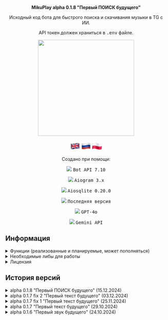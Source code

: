 <p align="center"><b>MikuPlay alpha 0.1.8 "Первый ПОИСК будущего"</b></p>
<p align="center">Исходный код бота для быстрого поиска и скачивания музыки в TG с ИИ.</p>
<p align="center">API токен должен храниться в <tt>.env</tt> файле.</p>

<p align="center">
    <img src="/assets/ava.jpeg" width="300px" height="300px"/>
</p>

<p align="center">
    <a href="EngReadme.md"><img src="/assets/eng.png" width="30px" height="30px"/></a>
    <a href="README.md"><img src="/assets/ru.png" width="30px" height="30px"/></a>
    <a href="PlReadme.md"><img src="/assets/pl.png" width="30px" height="30px"/></a>
</p>

<p align="center">Создано при помощи:</p>
<p align="center"><img src="https://img.shields.io/badge/Telegram-2CA5E0?style=for-the-badge&logo=telegram&logoColor=white"/> <tt>Bot API 7.10</tt></p> 
<p align="center"><img src="https://img.shields.io/badge/python-3670A0?style=for-the-badge&logo=python&logoColor=ffdd54"/> <tt>Aiogram 3.x</tt></p>
<p align="center"><img src="https://img.shields.io/badge/sqlite-%2307405e.svg?style=for-the-badge&logo=sqlite&logoColor=white"/> <tt>Aiosqlite 0.20.0</tt></p>
<p align="center"><img src="https://img.shields.io/badge/Visual%20Studio%20Code-0078d7.svg?style=for-the-badge&logo=visual-studio-code&logoColor=white"/> <tt>Последняя версия</tt></p>
<p align="center"><img src="https://img.shields.io/badge/chatGPT-74aa9c?style=for-the-badge&logo=openai&logoColor=white"/> <tt>GPT-4o</tt></p>
<p align="center"><img src="https://img.shields.io/badge/google-4285F4?style=for-the-badge&logo=google&logoColor=white"/> <tt>Gemini API</tt></p>

## Информация
<details>

<summary>Функции (реализованные и планируемые, может пополняться)</summary>

- [x] Inline-поиск треков;
- [x] Добавление аудио-файлов (вплоть до нескольких десятков или 100 штук за раз);
- [x] Замена аудио-файлов и их информации;
- [x] Редактирование сведений добавленного аудио-файла в БД (Исполнителя, название. Не меняет информацию в самом MP3 файле.);
- [x] Удаление трека из поисковой выдачи;
- [x] Добавление администраторов;
- [x] Разжалование администраторов;
- [ ] Создание личных плейлистов;
- [x] Нейросеть с личностью Мику.

</details>
<details>

<summary>Необходимые либы для работы</summary>

Смотрите в файле `requirements.txt`.

</details>
<details>

<summary>Лицензия</summary>

MIT License

Copyright (c) 2024 Meme Corp

Данная лицензия разрешает лицам, получившим копию данного программного обеспечения и сопутствующей документации (далее — Программное обеспечение), безвозмездно использовать Программное обеспечение без ограничений, включая неограниченное право на использование, копирование, изменение, слияние, публикацию, распространение, сублицензирование и/или продажу копий Программного обеспечения, а также лицам, которым предоставляется данное Программное обеспечение, при соблюдении следующих условий:

Указанное выше уведомление об авторском праве и данные условия должны быть включены во все копии или значимые части данного Программного обеспечения.

ДАННОЕ ПРОГРАММНОЕ ОБЕСПЕЧЕНИЕ ПРЕДОСТАВЛЯЕТСЯ «КАК ЕСТЬ», БЕЗ КАКИХ-ЛИБО ГАРАНТИЙ, ЯВНО ВЫРАЖЕННЫХ ИЛИ ПОДРАЗУМЕВАЕМЫХ, ВКЛЮЧАЯ ГАРАНТИИ ТОВАРНОЙ ПРИГОДНОСТИ, СООТВЕТСТВИЯ ПО ЕГО КОНКРЕТНОМУ НАЗНАЧЕНИЮ И ОТСУТСТВИЯ НАРУШЕНИЙ, НО НЕ ОГРАНИЧИВАЯСЬ ИМИ. НИ В КАКОМ СЛУЧАЕ АВТОРЫ ИЛИ ПРАВООБЛАДАТЕЛИ НЕ НЕСУТ ОТВЕТСТВЕННОСТИ ПО КАКИМ-ЛИБО ИСКАМ, ЗА УЩЕРБ ИЛИ ПО ИНЫМ ТРЕБОВАНИЯМ, В ТОМ ЧИСЛЕ, ПРИ ДЕЙСТВИИ КОНТРАКТА, ДЕЛИКТЕ ИЛИ ИНОЙ СИТУАЦИИ, ВОЗНИКШИМ ИЗ-ЗА ИСПОЛЬЗОВАНИЯ ПРОГРАММНОГО ОБЕСПЕЧЕНИЯ ИЛИ ИНЫХ ДЕЙСТВИЙ С ПРОГРАММНЫМ ОБЕСПЕЧЕНИЕМ.

</details>

## История версий
<details>

<summary>alpha 0.1.8 "Первый ПОИСК будущего" (15.12.2024)</summary>

Второе обновление, включающее в себя:
* Улучшена логика добавления треков.
* Изменена логика замены треков.
* Добавлена проверка на тип файла (поддерживаются только mp3) при добавлении и замене треков.
* Добавлена логика обрезки сообщения со списком полученных треков для избежания проблем с его отправкой.
* Улучшен поиск треков через инлайн-режим.
* Добавлен расширенный поиск треков через диалог с ботом (можно узнать айди трека из базы данных, его название и исполнителя, не открывая саму базу данных).
* Предварительно добавлены меню магазина и профиля в главное меню.
* Улучшено логирование.
* Функции администраторов помещены в отдельное меню.
* В меню администратора добавлена возможность получить ID своего профиля, текущего чата и файлов (фото, видео, музыка, голосовые сообщения, стикеры и т. д.).
* Изменена логика получения ответов для ИИ: теперь не обязательно указывать имя при обращении к ней, можно ответить на любое сообщение бота.
* Изменён текст отправки запроса юзера к ИИ.
* Изменён контекст ИИ.
* Изменено меню помощи: дисклеймер и DMCA помещены в отдельные меню в нём.


</details>
<details>

<summary>alpha 0.1.7 fix 2 "Первый текст будущего" (03.12.2024)</summary>

Второй фикс первого обновления, включающий в себя:
* Добавлено и убрано логирование в некоторых местах.


</details>
<details>

<summary>alpha 0.1.7 fix 1 "Первый текст будущего" (25.11.2024)</summary>

Первый фикс первого обновления, включающий в себя:
* Немного изменён контекст ИИ и данные отправки запроса к Gemini API;
* Добавлена ссылка на GitHub проекта в меню.


</details>
<details>

<summary>alpha 0.1.7 "Первый текст будущего" (29.10.2024)</summary>

Первое обновление, включающее в себя:
* ИИ с личностью Мику на основе Gemini API;
* Возможность сбросить историю диалога с ИИ;
* Улучшенный поиск с помощью либы `re`;
* Прочие правки и улучшения взаимодействия пользователя с меню и текстом.


</details>
<details>

<summary>alpha 0.1.6 "Первый звук будущего" (24.10.2024)</summary>

Самая первая публично выпущенная версия с базовым функционалом:
* Inline-поиск треков;
* Добавление аудио-файлов (вплоть до нескольких десятков или 100 штук за раз);
* Замена аудио-файлов и их информации;
* Редактирование сведений добавленного аудио-файла в БД (Исполнителя, название. Не меняет информацию в самом MP3 файле.);
* Удаление трека из поисковой выдачи;
* Добавление администраторов;
* Разжалование администраторов.

</details>
